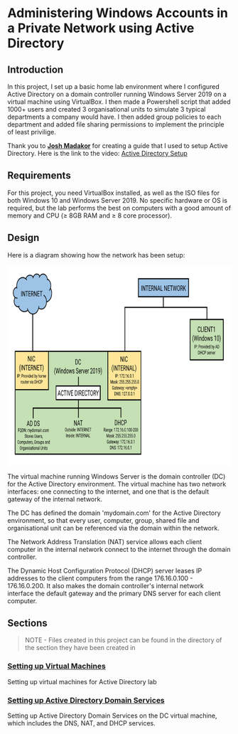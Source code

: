 # Administering Windows Accounts in a Private Network using Active Directory

## Introduction

In this project, I set up a basic home lab environment where I configured Active Directory on a domain controller running Windows Server 2019 on a virtual machine using VirtualBox. I then made a Powershell script that added 1000+ users and created 3 organisational units to simulate 3 typical departments a company would have. I then added group policies to each department and added file sharing permissions to implement the principle of least privilige.

Thank you to [**Josh Madakor**](https://www.youtube.com/@JoshMadakor) for creating a guide that I used to setup Active Directory. Here is the link to the video: [Active Directory Setup](https://www.youtube.com/watch?v=MHsI8hJmggI)

## Requirements

For this project, you need VirtualBox installed, as well as the ISO files for both Windows 10 and Windows Server 2019. No specific hardware or OS is required, but the lab performs the best on computers with a good amount of memory and CPU (≥ 8GB RAM and ≥ 8 core processor).

## Design

Here is a diagram showing how the network has been setup:

<p align="center">
<img src="./images/ad_lab_setup.jpg" alt="Active Directory Lab Setup Diagram" height="450px">
</p>

The virtual machine running Windows Server is the domain controller (DC) for the Active Directory environment. The virtual machine has two network interfaces: one connecting to the internet, and one that is the default gateway of the internal network.

The DC has defined the domain 'mydomain.com' for the Active Directory environment, so that every user, computer, group, shared file and organisational unit can be referenced via the domain within the network.

The Network Address Translation (NAT) service allows each client computer in the internal network connect to the internet through the domain controller.

The Dynamic Host Configuration Protocol (DHCP) server leases IP addresses to the client computers from the range 176.16.0.100 - 176.16.0.200. It also makes the domain controller's internal network interface the default gateway and the primary DNS server for each client computer.

## Sections

> NOTE - Files created in this project can be found in the directory of the section they have been created in

### [Setting up Virtual Machines](./contents/virtual_machine_setup/)

Setting up virtual machines for Active Directory lab

### [Setting up Active Directory Domain Services](./contents/active_directory_setup/)

Setting up Active Directory Domain Services on the DC virtual machine, which includes the DNS, NAT, and DHCP services.